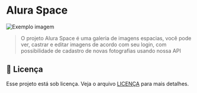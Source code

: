 # Alura Space

<img src="https://cdn.discordapp.com/attachments/1206824560104701986/1213639086015774761/image.png?ex=65f6347a&is=65e3bf7a&hm=05df78108701dbc5fcb99bd54b687a0fd96c79d02df02f6cad0a70dd48fea1f4" alt="Exemplo imagem">

>  O projeto Alura Space é uma galeria de imagens espacias, você pode ver, castrar e editar imagens de acordo com seu login, com possibilidade de cadastro de novas fotografias usando nossa API


## 📝 Licença

Esse projeto está sob licença. Veja o arquivo [LICENÇA](LICENSE.md) para mais detalhes.

